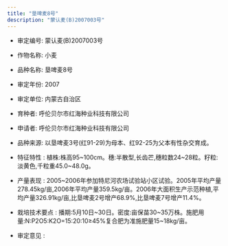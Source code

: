 ```yaml
---
title: "垦啤麦8号"
description: "蒙认麦(B)2007003号"
---
```

* 审定编号:  蒙认麦(B)2007003号

*  作物名称:  小麦

*  品种名称:  垦啤麦8号

*  审定年份:  2007

*  审定单位:  内蒙古自治区

* 育种者:  呼伦贝尔市红海种业科技有限公司

*  申请者:  呼伦贝尔市红海种业科技有限公司

*  品种来源:  以垦啤麦3号(红91-29)为母本、红92-25为父本有性杂交育成。

*  特征特性 : 
植株:株高95~100cm。穗:半散型,长齿芒,穗粒数24~28粒。籽粒:淡黄色,千粒重45.0~48.0g。
 
*  产量表现 : 
2005~2006年参加特尼河农场试验站小区试验。2005年平均产量278.45kg/亩,2006年平均产量359.5kg/亩。2006年大面积生产示范种植,平均产量326.91kg/亩,比垦啤麦2号增产68.9%,比垦啤麦7号增产11.4%。

*  栽培技术要点 : 
播期:5月10日~30日。密度:亩保苗30~35万株。施肥用量:N:P2O5:K2O=15:20:10≥45%复合肥为准施肥量15~18kg/亩。

*  审定意见 : 

